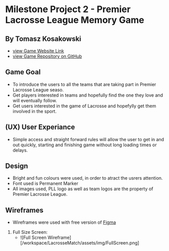 # Milestone Project 2 - Premier Lacrosse League Memory Game

## By Tomasz Kosakowski

* [view Game Website Link](https://tommy-83.github.io/LacrosseMatch/)
* [view Game Repository on GitHub](https://github.com/Tommy-83/LacrosseMatch)

## Game Goal
* To introduce the users to all the teams that are taking part in Premier Lacrosse League seaso.
* Get players interested in teams and hopefully find the one they love and will eventually follow.
* Get users interested in the game of Lacrosse and hopefylly get them involved in the sport.

## (UX) User Experiance
* Simple access and straight forward rules will allow the user to get in and out quickly, starting and finishing game without long loading times or delays.

## Design
* Bright and fun colours were used, in order to atract the usrers attention.
* Font used is Permanent Marker
* All images used, PLL logo as well as team logos are the property of Premier Lacrosse League.

## Wireframes
* Wireframes were used with free version of [Figma](https://www.figma.com/?fuid=)
1. Full Size Screen:
    * ![Full Screen Wireframe][/workspace/LacrosseMatch/assets/img/FullScreen.png]

[def]: assets/img/FullScreen.png